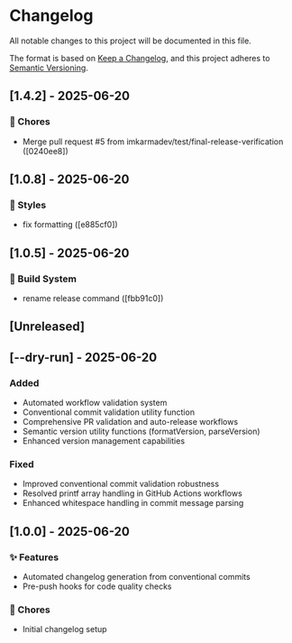 # Changelog

All notable changes to this project will be documented in this file.

The format is based on [Keep a Changelog](https://keepachangelog.com/en/1.0.0/),
and this project adheres to [Semantic Versioning](https://semver.org/spec/v2.0.0.html).

## [1.4.2] - 2025-06-20

### 🔧 Chores

- Merge pull request #5 from imkarmadev/test/final-release-verification ([0240ee8])

## [1.0.8] - 2025-06-20

### 💄 Styles

- fix formatting ([e885cf0])

## [1.0.5] - 2025-06-20

### 👷 Build System

- rename release command ([fbb91c0])

## [Unreleased]

## [--dry-run] - 2025-06-20

### Added

- Automated workflow validation system
- Conventional commit validation utility function
- Comprehensive PR validation and auto-release workflows
- Semantic version utility functions (formatVersion, parseVersion)
- Enhanced version management capabilities

### Fixed

- Improved conventional commit validation robustness
- Resolved printf array handling in GitHub Actions workflows
- Enhanced whitespace handling in commit message parsing

## [1.0.0] - 2025-06-20

### ✨ Features

- Automated changelog generation from conventional commits
- Pre-push hooks for code quality checks

### 🔧 Chores

- Initial changelog setup
